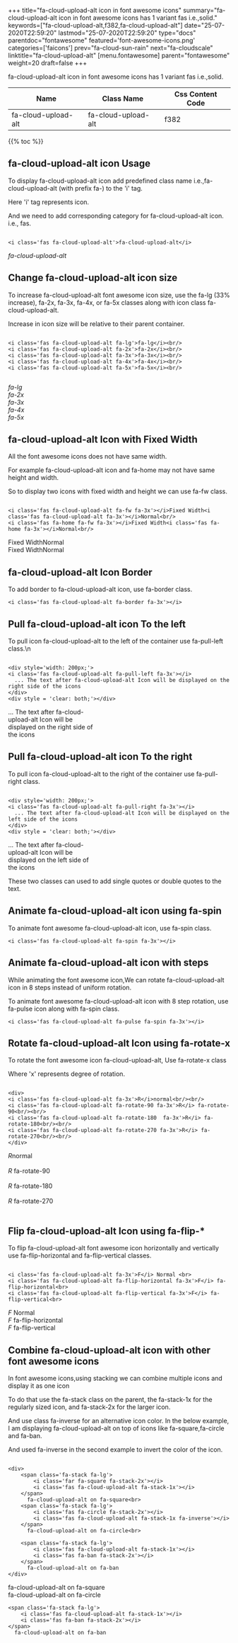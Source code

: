+++
title="fa-cloud-upload-alt icon in font awesome icons"
summary="fa-cloud-upload-alt icon in font awesome icons has 1 variant fas i.e.,solid."
keywords=["fa-cloud-upload-alt,f382,fa-cloud-upload-alt"]
date="25-07-2020T22:59:20"
lastmod="25-07-2020T22:59:20"
type="docs"
parentdoc="fontawesome"
featured='font-awesome-icons.png'
categories=['faicons']
prev="fa-cloud-sun-rain"
next="fa-cloudscale"
linktitle="fa-cloud-upload-alt"
[menu.fontawesome]
parent="fontawesome"
weight=20
draft=false
+++


fa-cloud-upload-alt icon in font awesome icons has 1 variant fas i.e.,solid.

<div class='table-responsive'><table class='table'><thead><tr><th>Name</th><th>Class Name</th><th>Css Content Code</th></tr></thead><tbody><tr><td>fa-cloud-upload-alt</td><td>fa-cloud-upload-alt</td><td>f382</td></tr></tbody></table></div>


{{% toc %}}


## fa-cloud-upload-alt icon Usage

To display fa-cloud-upload-alt icon add predefined class name i.e.,fa-cloud-upload-alt (with prefix fa-) to the 'i' tag.

Here 'i' tag represents icon.

And we need to add corresponding category for fa-cloud-upload-alt icon. i.e., fas.


```

<i class='fas fa-cloud-upload-alt'>fa-cloud-upload-alt</i>
```

<i class='fas fa-cloud-upload-alt'>fa-cloud-upload-alt</i>




## Change fa-cloud-upload-alt icon size
To increase fa-cloud-upload-alt font awesome icon size, use the fa-lg (33% increase), fa-2x, fa-3x, fa-4x, or fa-5x classes along with icon class fa-cloud-upload-alt.

Increase in icon size will be relative to their parent container. 

```

<i class='fas fa-cloud-upload-alt fa-lg'>fa-lg</i><br/>
<i class='fas fa-cloud-upload-alt fa-2x'>fa-2x</i><br/>
<i class='fas fa-cloud-upload-alt fa-3x'>fa-3x</i><br/>
<i class='fas fa-cloud-upload-alt fa-4x'>fa-4x</i><br/>
<i class='fas fa-cloud-upload-alt fa-5x'>fa-5x</i><br/>
            
```

<i class='fas fa-cloud-upload-alt fa-lg'>fa-lg</i><br/>
<i class='fas fa-cloud-upload-alt fa-2x'>fa-2x</i><br/>
<i class='fas fa-cloud-upload-alt fa-3x'>fa-3x</i><br/>
<i class='fas fa-cloud-upload-alt fa-4x'>fa-4x</i><br/>
<i class='fas fa-cloud-upload-alt fa-5x'>fa-5x</i><br/>
            



## fa-cloud-upload-alt Icon with Fixed Width 

All the font awesome icons does not have same width.

For example fa-cloud-upload-alt icon and fa-home may not have same height and width.

So to display two icons with fixed width and height we can use fa-fw class.


```

<i class='fas fa-cloud-upload-alt fa-fw fa-3x'></i>Fixed Width<i class='fas fa-cloud-upload-alt fa-3x'></i>Normal<br/>
<i class='fas fa-home fa-fw fa-3x'></i>Fixed Width<i class='fas fa-home fa-3x'></i>Normal<br/>
```

<i class='fas fa-cloud-upload-alt fa-fw fa-3x'></i>Fixed Width<i class='fas fa-cloud-upload-alt fa-3x'></i>Normal<br/>
<i class='fas fa-home fa-fw fa-3x'></i>Fixed Width<i class='fas fa-home fa-3x'></i>Normal<br/>



## fa-cloud-upload-alt Icon Border 

To add border to fa-cloud-upload-alt icon, use fa-border class.


```
<i class='fas fa-cloud-upload-alt fa-border fa-3x'></i>

```
<i class='fas fa-cloud-upload-alt fa-border fa-3x'></i>





## Pull fa-cloud-upload-alt icon To the left

To pull icon fa-cloud-upload-alt to the left of the container use fa-pull-left class.\n

```

<div style='width: 200px;'>
<i class='fas fa-cloud-upload-alt fa-pull-left fa-3x'></i>
  ... The text after fa-cloud-upload-alt Icon will be displayed on the right side of the icons
</div>
<div style = 'clear: both;'></div>
```

<div style='width: 200px;'>
<i class='fas fa-cloud-upload-alt fa-pull-left fa-3x'></i>
  ... The text after fa-cloud-upload-alt Icon will be displayed on the right side of the icons
</div>
<div style = 'clear: both;'></div>




## Pull fa-cloud-upload-alt icon To the right
To pull icon fa-cloud-upload-alt to the right of the container use fa-pull-right class.

```

<div style='width: 200px;'>
<i class='fas fa-cloud-upload-alt fa-pull-right fa-3x'></i>
  ... The text after fa-cloud-upload-alt Icon will be displayed on the left side of the icons
</div>
<div style = 'clear: both;'></div>
```

<div style='width: 200px;'>
<i class='fas fa-cloud-upload-alt fa-pull-right fa-3x'></i>
  ... The text after fa-cloud-upload-alt Icon will be displayed on the left side of the icons
</div>
<div style = 'clear: both;'></div>

These two classes can used to add single quotes or double quotes to the text.


## Animate fa-cloud-upload-alt icon using fa-spin
To animate font awesome fa-cloud-upload-alt icon, use fa-spin class.

```
<i class='fas fa-cloud-upload-alt fa-spin fa-3x'></i>
```
<i class='fas fa-cloud-upload-alt fa-spin fa-3x'></i>




## Animate fa-cloud-upload-alt icon with steps
While animating the font awesome icon,We can rotate fa-cloud-upload-alt icon in 8 steps instead of uniform rotation.

To animate font awesome fa-cloud-upload-alt icon with 8 step rotation, use fa-pulse icon along with fa-spin class.


```
<i class='fas fa-cloud-upload-alt fa-pulse fa-spin fa-3x'></i>

```
<i class='fas fa-cloud-upload-alt fa-pulse fa-spin fa-3x'></i>





## Rotate fa-cloud-upload-alt Icon using fa-rotate-x
To rotate the font awesome icon fa-cloud-upload-alt, Use fa-rotate-x class

Where 'x' represents degree of rotation.


```

<div>
<i class='fas fa-cloud-upload-alt fa-3x'>R</i>normal<br/><br/>
<i class='fas fa-cloud-upload-alt fa-rotate-90 fa-3x'>R</i> fa-rotate-90<br/><br/> 
<i class='fas fa-cloud-upload-alt fa-rotate-180  fa-3x'>R</i> fa-rotate-180<br/><br/> 
<i class='fas fa-cloud-upload-alt fa-rotate-270 fa-3x'>R</i> fa-rotate-270<br/><br/>
</div>
```

<div>
<i class='fas fa-cloud-upload-alt fa-3x'>R</i>normal<br/><br/>
<i class='fas fa-cloud-upload-alt fa-rotate-90 fa-3x'>R</i> fa-rotate-90<br/><br/> 
<i class='fas fa-cloud-upload-alt fa-rotate-180  fa-3x'>R</i> fa-rotate-180<br/><br/> 
<i class='fas fa-cloud-upload-alt fa-rotate-270 fa-3x'>R</i> fa-rotate-270<br/><br/>
</div>




## Flip fa-cloud-upload-alt Icon using fa-flip-*
To flip fa-cloud-upload-alt font awesome icon horizontally and vertically use fa-flip-horizontal and fa-flip-vertical classes. 

```

<i class='fas fa-cloud-upload-alt fa-3x'>F</i> Normal <br>
<i class='fas fa-cloud-upload-alt fa-flip-horizontal fa-3x'>F</i> fa-flip-horizontal<br>
<i class='fas fa-cloud-upload-alt fa-flip-vertical fa-3x'>F</i> fa-flip-vertical<br>
```

<i class='fas fa-cloud-upload-alt fa-3x'>F</i> Normal <br>
<i class='fas fa-cloud-upload-alt fa-flip-horizontal fa-3x'>F</i> fa-flip-horizontal<br>
<i class='fas fa-cloud-upload-alt fa-flip-vertical fa-3x'>F</i> fa-flip-vertical<br>




## Combine fa-cloud-upload-alt icon with other font awesome icons
In font awesome icons,using stacking we can combine multiple icons and display it as one icon 

To do that use the fa-stack class on the parent, the fa-stack-1x for the regularly sized icon, and fa-stack-2x for the larger icon.

And use class fa-inverse for an alternative icon color. 
In the below example, I am displaying fa-cloud-upload-alt on top of icons like fa-square,fa-circle and fa-ban.

And used fa-inverse in the second example to invert the color of the icon.

```

<div>
    <span class='fa-stack fa-lg'>
        <i class='far fa-square fa-stack-2x'></i>
        <i class='fas fa-cloud-upload-alt fa-stack-1x'></i>
    </span>
      fa-cloud-upload-alt on fa-square<br>
    <span class='fa-stack fa-lg'>
        <i class='fas fa-circle fa-stack-2x'></i>
        <i class='fas fa-cloud-upload-alt fa-stack-1x fa-inverse'></i>
    </span>
      fa-cloud-upload-alt on fa-circle<br>

    <span class='fa-stack fa-lg'>
        <i class='fas fa-cloud-upload-alt fa-stack-1x'></i>
        <i class='fas fa-ban fa-stack-2x'></i>
    </span>
      fa-cloud-upload-alt on fa-ban
</div>
```

<div>
    <span class='fa-stack fa-lg'>
        <i class='far fa-square fa-stack-2x'></i>
        <i class='fas fa-cloud-upload-alt fa-stack-1x'></i>
    </span>
      fa-cloud-upload-alt on fa-square<br>
    <span class='fa-stack fa-lg'>
        <i class='fas fa-circle fa-stack-2x'></i>
        <i class='fas fa-cloud-upload-alt fa-stack-1x fa-inverse'></i>
    </span>
      fa-cloud-upload-alt on fa-circle<br>

    <span class='fa-stack fa-lg'>
        <i class='fas fa-cloud-upload-alt fa-stack-1x'></i>
        <i class='fas fa-ban fa-stack-2x'></i>
    </span>
      fa-cloud-upload-alt on fa-ban
</div>






